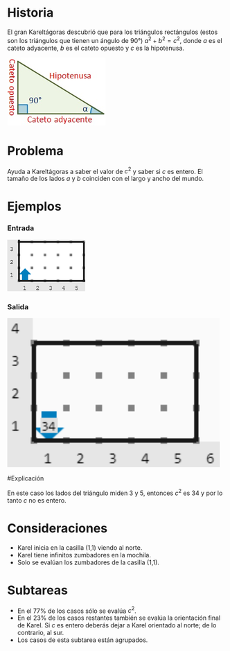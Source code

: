 # Historia

El gran Kareltágoras descubrió que para los triángulos rectángulos (estos son los triángulos que tienen un ángulo de 90°) $a^2+b^2=c^2,$ donde $a$ es el cateto adyacente, $b$ es el cateto opuesto y $c$ es la hipotenusa.

![catetos](catetos.jpg)

# Problema

Ayuda a Kareltágoras a saber el valor de $c^2$ y saber si $c$ es entero. El tamaño de los lados $a$ y $b$ coinciden con el largo y ancho del mundo.

# Ejemplos

### Entrada

![Entrada 1](entrada.png)

### Salida

![Salida 1](salida.png)

#Explicación

En este caso los lados del triángulo miden 3 y 5, entonces $c^2$ es 34 y por lo tanto $c$ no es entero.

# Consideraciones

* Karel inicia en la casilla (1,1) viendo al norte.
* Karel tiene infinitos zumbadores en la mochila.
* Solo se evalúan los zumbadores de la casilla (1,1).

# Subtareas

* En el 77% de los casos sólo se evalúa $c^2$.
* En el 23% de los casos restantes también se evalúa la orientación final de Karel. Si $c$ es entero deberás dejar a Karel orientado al norte; de lo contrario, al sur. 
* Los casos de esta subtarea están agrupados.
